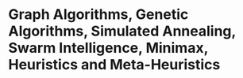 # Graph Algorithms, Genetic Algorithms, Simulated Annealing, Swarm Intelligence, Minimax, Heuristics and Meta-Heuristics
